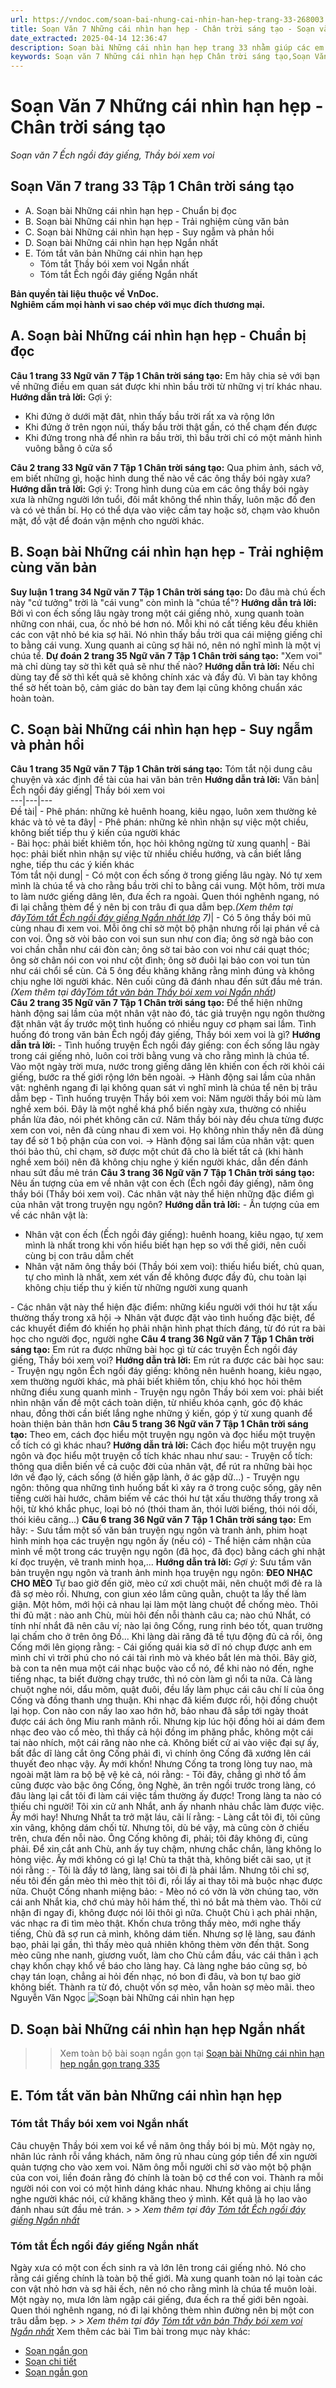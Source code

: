 ```yaml
---
url: https://vndoc.com/soan-bai-nhung-cai-nhin-han-hep-trang-33-268003
title: Soạn Văn 7 Những cái nhìn hạn hẹp - Chân trời sáng tạo - Soạn văn 7 Ếch ngồi đáy giếng, Thầy bói xem voi - VnDoc.com
date_extracted: 2025-04-14 12:36:47
description: Soạn bài Những cái nhìn hạn hẹp trang 33 nhằm giúp các em HS đạt kết quả tốt trong quá trình làm bài tập và học tập môn Ngữ văn lớp 7 sách Chân trời sáng tạo.
keywords: Soạn văn 7 Những cái nhìn hạn hẹp Chân trời sáng tạo,Soạn Văn 7 trang 33 Tập 1 Chân trời sáng tạo,Soạn bài Những cái nhìn hạn hẹp,Soạn bài Ếch ngồi đáy giếng,Soạn bài Thầy bói xem voi,Soạn Những cái nhìn hạn hẹp,Soạn văn 7 Những cái nhìn hạn hẹp,Soạn Ngữ văn 7 Những cái nhìn hạn hẹp,Soạn bài Những cái nhìn hạn hẹp lớp 7,Soạn Những cái nhìn hạn hẹp lớp 7,Soạn văn Những cái nhìn hạn hẹp,Những cái nhìn hạn hẹp trang 33,soạn văn 7
---
```


# Soạn Văn 7 Những cái nhìn hạn hẹp - Chân trời sáng tạo
 _Soạn văn 7 Ếch ngồi đáy giếng, Thầy bói xem voi_
## **Soạn Văn 7 trang 33 Tập 1 Chân trời sáng tạo**
  * A. Soạn bài Những cái nhìn hạn hẹp - Chuẩn bị đọc 
  * B. Soạn bài Những cái nhìn hạn hẹp - Trải nghiệm cùng văn bản 
  * C. Soạn bài Những cái nhìn hạn hẹp - Suy ngẫm và phản hồi 
  * D. Soạn bài Những cái nhìn hạn hẹp Ngắn nhất
  * E. Tóm tắt văn bản Những cái nhìn hạn hẹp
    * Tóm tắt Thầy bói xem voi Ngắn nhất
    * Tóm tắt Ếch ngồi đáy giếng Ngắn nhất

**Bản quyền tài liệu thuộc về VnDoc.  
Nghiêm cấm mọi hành vi sao chép với mục đích thương mại.**
## **A. Soạn bài Những cái nhìn hạn hẹp - Chuẩn bị đọc**
**Câu 1 trang 33 Ngữ văn 7 Tập 1 Chân trời sáng tạo:** Em hãy chia sẻ với bạn về những điều em quan sát được khi nhìn bầu trời từ những vị trí khác nhau.
**Hướng dẫn trả lời:**
Gợi ý:
  * Khi đứng ở dưới mặt đât, nhìn thấy bầu trời rất xa và rộng lớn
  * Khi đứng ở trên ngọn núi, thấy bầu trời thật gần, có thể chạm đến được
  * Khi đứng trong nhà để nhìn ra bầu trời, thì bầu trời chỉ có một mảnh hình vuông bằng ô cửa sổ

**Câu 2 trang 33 Ngữ văn 7 Tập 1 Chân trời sáng tạo:** Qua phim ảnh,  sách vở, em biết những gì, hoặc hình dung thế nào về các ông thầy bói ngày xưa?
**Hướng dẫn trả lời:**
Gợi ý:
Trong hình dung của em các ông thầy bói ngày xưa là những người lớn tuổi, đôi mắt không thể nhìn thấy, luôn mặc đồ đen và có vẻ thần bí. Họ có thể dựa vào việc cầm tay hoặc sờ, chạm vào khuôn mặt, đồ vật để đoán vận mệnh cho người khác.
## **B. Soạn bài Những cái nhìn hạn hẹp - Trải nghiệm cùng văn bản**
**Suy luận 1 trang 34 Ngữ văn 7 Tập 1 Chân trời sáng tạo:** Do đâu mà chú ếch này "cứ tưởng" trời là "cái vung" còn mình là "chúa tể"?
**Hướng dẫn trả lời:**
Bởi vì con ếch sống lâu ngày trong một cái giếng nhỏ, xung quanh toàn những con nhái, cua, ốc nhỏ bé hơn nó. Mỗi khi nó cất tiếng kêu đều khiên các con vật nhỏ bé kia sợ hãi. Nó nhìn thấy bầu trời qua cái miệng giếng chỉ to bằng cái vung. Xung quanh ai cũng sợ hãi nó, nên nó nghĩ mình là một vị chúa tể.
**Dự đoán 2 trang 35 Ngữ văn 7 Tập 1 Chân trời sáng tạo:** "Xem voi" mà chỉ dùng tay sờ thì kết quả sẽ như thế nào?
**Hướng dẫn trả lời:**
Nếu chỉ dùng tay để sờ thì kết quả sẽ không chính xác và đầy đủ. Vì bàn tay không thể sờ hết toàn bộ, cảm giác do bàn tay đem lại cũng không chuẩn xác hoàn toàn.
## **C. Soạn bài Những cái nhìn hạn hẹp - Suy ngẫm và phản hồi**
**Câu 1 trang 35 Ngữ văn 7 Tập 1 Chân trời sáng tạo:** Tóm tắt nội dung câu chuyện và xác định đề tài của hai văn bản trên
**Hướng dẫn trả lời:**
Văn bản| Ếch ngồi đáy giếng| Thầy bói xem voi  
---|---|---  
Đề tài| \- Phê phán: những kẻ huênh hoang, kiêu ngạo, luôn xem thường kẻ khác và tỏ vẻ ta đây| \- Phê phán: những kẻ nhìn nhận sự việc một chiều, không biết tiếp thu ý kiến của người khác  
\- Bài học: phải biết khiêm tốn, học hỏi không ngừng từ xung quanh| \- Bài học: phải biết nhìn nhận sự việc từ nhiều chiều hướng, và cần biết lắng nghe, tiếp thu các ý kiến khác  
Tóm tắt nội dung| \- Có một con ếch sống ở trong giếng lâu ngày. Nó tự xem mình là chúa tể và cho rằng bầu trời chỉ to bằng cái vung. Một hôm, trời mưa to làm nước giếng dâng lên, đưa ếch ra ngoài. Quen thói nghênh ngang, nó đi lại chẳng thèm để ý nên bị con trâu đi qua dẫm bẹp._\(Xem thêm tại đây[Tóm tắt Ếch ngồi đáy giếng Ngắn nhất lớp](<https://vndoc.com/tom-tat-truyen-ech-ngoi-day-gieng-139317>) 7\)_| \- Có 5 ông thầy bói mũ cùng nhau đi xem voi. Mỗi ông chỉ sờ một bộ phận nhưng rồi lại phán về cả con voi. Ông sờ vòi bảo con voi sun sun như con đỉa; ông sờ ngà bảo con voi chần chẫn như cái đòn càn; ông sờ tai bảo con voi như cái quạt thóc; ông sờ chân nói con voi như cột đình; ông sờ đuôi lại bảo con voi tun tủn như cái chổi sể cùn. Cả 5 ông đều khăng khăng rằng mình đúng và không chịu nghe lời người khác. Nên cuối cũng đã đánh nhau đến sứt đầu mẻ trán._\(Xem thêm tại đây[Tóm tắt văn bản Thầy bói xem voi Ngắn nhất](<https://vndoc.com/ke-tom-tat-truyen-thay-boi-xem-voi-139315>)\)_  
**Câu 2 trang 35 Ngữ văn 7 Tập 1 Chân trời sáng tạo:** Để thể hiện những hành động sai lầm của một nhân vật nào đó, tác giả truyện ngụ ngôn thường đặt nhân vật ấy trước một tình huống có nhiều nguy cơ phạm sai lầm. Tình huống đó trong văn bản Ếch ngồi đáy giếng, Thầy bói xem voi là gì?
**Hướng dẫn trả lời:**
\- Tình huống truyện Ếch ngồi đáy giếng: con ếch sống lâu ngày trong cái giếng nhỏ, luôn coi trời bằng vung và cho rằng mình là chúa tể. Vào một ngày trời mưa, nước trong giếng dâng lên khiến con ếch rời khỏi cái giếng, bước ra thế giới rộng lớn bên ngoài.
→ Hành động sai lầm của nhân vật: nghênh ngang đi lại không quan sát vì nghĩ mình là chúa tể nên bị trâu dẫm bẹp
\- Tình huống truyện Thầy bói xem voi: Năm người thầy bói mù làm nghề xem bói. Đây là một nghề khá phổ biến ngày xưa, thường có nhiều phần lừa đảo, nói phét không căn cứ. Năm thầy bói này đều chưa từng được xem con voi, nên đã cùng nhau đi xem voi. Họ không nhìn thấy nên đã dùng tay để sờ 1 bộ phận của con voi.
→ Hành động sai lầm của nhân vật: quen thói bảo thủ, chỉ chạm, sờ được một chút đã cho là biết tất cả \(khi hành nghề xem bói\) nên đã không chịu nghe ý kiến người khác, dẫn đến đánh nhau sứt đầu mẻ trán
**Câu 3 trang 36 Ngữ văn 7 Tập 1 Chân trời sáng tạo:** Nêu ấn tượng của em về nhân vật con ếch \(Ếch ngồi đáy giếng\), năm ông thầy bói \(Thầy bói xem voi\). Các nhân vật này thể hiện những đặc điểm gì của nhân vật trong truyện ngụ ngôn?
**Hướng dẫn trả lời:**
\- Ấn tượng của em về các nhân vật là:
  * Nhân vật con ếch \(Ếch ngồi đáy giếng\): huênh hoang, kiêu ngạo, tự xem mình là nhất trong khi vốn hiểu biết hạn hẹp so với thế giới, nên cuối cùng bị con trâu dẫm chết
  * Nhân vật năm ông thầy bói \(Thầy bói xem voi\): thiếu hiểu biết, chủ quan, tự cho mình là nhất, xem xét vấn đề không được đầy đủ, chu toàn lại không chịu tiếp thu ý kiến từ những người xung quanh

\- Các nhân vật này thể hiện đặc điểm: những kiểu người với thói hư tật xấu thường thấy trong xã hội → Nhân vật được đặt vào tình huống đặc biệt, để các khuyết điểm đó khiến họ phải nhận hình phạt thích đáng, từ đó rút ra bài học cho người đọc, người nghe
**Câu 4 trang 36 Ngữ văn 7 Tập 1 Chân trời sáng tạo:** Em rút ra được những bài học gì từ các truyện Ếch ngồi đáy giếng, Thầy bói xem voi?
**Hướng dẫn trả lời:**
Em rút ra được các bài học sau:
\- Truyện ngụ ngôn Ếch ngồi đáy giếng: không nên huênh hoang, kiêu ngạo, xem thường người khác, mà phải biết khiêm tốn, chịu khó học hỏi thêm những điều xung quanh mình
\- Truyện ngụ ngôn Thầy bói xem voi: phải biết nhìn nhận vấn đề một cách toàn diện, từ nhiều khóa cạnh, góc độ khác nhau, đồng thời cần biết lắng nghe những ý kiến, góp ý từ xung quanh để hoàn thiện bản thân hơn
**Câu 5 trang 36 Ngữ văn 7 Tập 1 Chân trời sáng tạo:** Theo em, cách đọc hiểu một truyện ngụ ngôn và đọc hiểu một truyện cổ tích có gì khác nhau?
**Hướng dẫn trả lời:**
Cách đọc hiểu một truyện ngụ ngôn và đọc hiểu một truyện cổ tích khác nhau như sau:
\- Truyện cổ tích: thông qua diễn biến về cả cuộc đời của nhân vật, để rút ra những bài học lớn về đạo lý, cách sống \(ở hiền gặp lành, ở ác gặp dữ...\)
\- Truyện ngụ ngôn: thông qua những tình huống bất kì xảy ra ở trong cuộc sống, gây nên tiếng cười hài hước, châm biếm về các thói hư tật xấu thường thấy trong xã hội, từ khó khắc phục, loại bỏ nó \(thói tham ăn, thói lười biếng, thói nói dối, thói kiêu căng...\)
**Câu 6 trang 36 Ngữ văn 7 Tập 1 Chân trời sáng tạo:** Em hãy:
\- Sưu tầm một số văn bản truyện ngụ ngôn và tranh ảnh, phim hoạt hình minh họa các truyện ngụ ngôn ấy \(nếu có\)
\- Thể hiện cảm nhận của mình về một trong các truyện ngụ ngôn \(đã học, đã đọc\) bằng cách ghi nhật kí đọc truyện, vẽ tranh minh họa,...
**Hướng dẫn trả lời:**
_Gợi ý:_ Sưu tầm văn bản truyện ngụ ngôn và tranh ảnh minh họa truyện ngụ ngôn:
**ĐEO NHẠC CHO MÈO**
Tự bao giờ đến giờ, mèo cứ xơi chuột mãi, nên chuột mới đẻ ra là đã sợ mèo rồi.
Nhưng, con giun xéo lắm cũng quằn, chuột ta lấy thế làm giận. Một hôm, mới hội cả nhau lại làm một làng chuột để chống mèo. Thôi thi đủ mặt : nào anh Chù, mùi hôi đến nỗi thành câu ca; nào chú Nhắt, có tính nhí nhắt đã nên câu ví; nào lại ông Cống, rung rinh béo tốt, quan trường lại chấm cho ở trên ông Đồ...
Khi làng dài răng đã tề tựu động đủ cả rồi, ông Cống mới lên giọng rằng:
\- Cái giống quái kia sở dĩ nó chụp được anh em mình chỉ vì trời phú cho nó cái tài rình mò và khéo bắt lén mà thôi. Bây giờ, bà con ta nên mua một cái nhạc buộc vào cổ nó, để khi nào nó đến, nghe tiếng nhạc, ta biết đường chạy trước, thì nó còn làm gì nổi ta nữa.
Cả làng chuột nghe nói, dẩu mõm, quật đuôi, đều lấy làm phục cái câu chí lí của ông Cống và đồng thanh ưng thuận.
Khi nhạc đã kiếm được rồi, hội đồng chuột lại họp. Con nào con nấy lao xao hớn hở, bảo nhau đã sắp tới ngày thoát được cái ách ông Miu ranh mãnh rồi.
Nhưng kịp lúc hội đồng hỏi ai dám đem nhạc đeo vào cổ mèo, thì thấy cả hội đồng im phăng phắc, không một cái tai nào nhích, một cái răng nào nhe cả.
Không biết cử ai vào việc đại sự ấy, bất đắc dĩ làng cắt ông Cống phải đi, vì chính ông Cống đã xướng lên cái thuyết đeo nhạc vậy.
Ấy mới khốn\! Nhưng Cống ta trong lòng tuy nao, mà ngoài mặt làm ra bộ bệ vệ kẻ cả, nói rằng:
\- Tôi đây, chẳng gì nhờ tổ ấm cũng được vào bậc ông Cống, ông Nghè, ăn trên ngồi trước trong làng, có đâu làng lại cắt tôi đi làm cái việc tầm thường ấy được\! Trong làng ta nào có thiếu chi người\! Tôi xin cử anh Nhắt, anh ấy nhanh nhảu chắc làm được việc.
Ấy mới hay\! Nhưng Nhắt ta trở mặt láu, cãi lí rằng:
\- Làng cắt tôi đi, tôi cũng xin vâng, không dám chối từ. Nhưng tôi, dù bé vậy, mà cũng còn ở chiếu trên, chưa đến nỗi nào. Ông Cống không đi, phải; tôi đây không đi, cũng phải. Để xin cắt anh Chù, anh ấy tuy chậm, nhưng chắc chắn, làng không lo hỏng việc.
Ấy mới không có gì lạ\! Chù ta thật thà, không biết cãi sao, ụt ịt nói rằng :
\- Tôi là đầy tớ làng, làng sai tôi đi là phải lắm. Nhưng tôi chỉ sợ, nếu tôi đến gần mèo thì mèo thịt tôi đi, rồi lấy ai thay tôi mà buộc nhạc được nữa.
Chuột Cống nhanh miệng bảo:
\- Mèo nó có vờn là vờn chúng tao, vờn cái anh Nhắt kia, chớ chú mày hôi hám thế, thì nó bắt mà thèm vào. Thôi cứ nhận đi ngay đi, không được nói lôi thôi gì nữa.
Chuột Chù ì ạch phải nhận, vác nhạc ra đi tìm mèo thật. Khốn chưa trông thấy mèo, mới nghe thấy tiếng, Chù đã sợ run cả mình, không dám tiến. Nhưng sợ lệ làng, sau đánh bạo, phải lại gần, thì thấy mèo quả nhiên không thèm vờn đến thật. Song mèo cũng nhe nanh, giương vuốt, làm cho Chù cắm đầu, vác cái thân ì ạch chạy khốn chạy khổ về báo cho làng hay. Cả làng nghe báo cũng sợ, bỏ chạy tán loạn, chẳng ai hỏi đến nhạc, nó bon đi đâu, và bon tự bao giờ không biết.
Thành ra từ đó, chuột vốn sợ mèo, vẫn hoàn sợ mèo mãi.
theo Nguyễn Văn Ngọc
![Soạn bài Những cái nhìn hạn hẹp](https://i.vdoc.vn/data/image/2024/09/27/soan-bai-nhung-cai-nhin-han-hep-trang-33.jpg)
## **D. Soạn bài Những cái nhìn hạn hẹp Ngắn nhất**
>> Xem toàn bộ bài soạn ngắn gọn tại [Soạn bài Những cái nhìn hạn hẹp ngắn gọn trang 335](<https://vndoc.com/soan-bai-nhung-cai-nhin-han-hep-ngan-gon-268016>)
## **E. Tóm tắt văn bản Những cái nhìn hạn hẹp**
### **Tóm tắt Thầy bói xem voi Ngắn nhất**
Câu chuyện Thầy bói xem voi kể về năm ông thầy bói bị mù. Một ngày nọ, nhân lúc rảnh rỗi vắng khách, năm ông rủ nhau cùng góp tiền để xin người quản tượng cho vào xem voi. Năm ông mỗi người chỉ sờ vào một bộ phận của con voi, liền đoán rằng đó chính là toàn bộ cơ thể con voi. Thành ra mỗi người nói con voi có một hình dáng khác nhau. Nhưng không ai chịu lắng nghe người khác nói, cứ khăng khăng theo ý mình. Kết quả là họ lao vào đánh nhau sứt đầu mẻ trán.
_> > Xem thêm tại đây [Tóm tắt Ếch ngồi đáy giếng Ngắn nhất](<https://vndoc.com/tom-tat-truyen-ech-ngoi-day-gieng-139317>)_
### **Tóm tắt Ếch ngồi đáy giếng Ngắn nhất**
Ngày xưa có một con ếch sinh ra và lớn lên trong cái giếng nhỏ. Nó cho rằng cái giếng chính là toàn bộ thế giới. Mà xung quanh toàn nó lại toàn các con vật nhỏ hơn và sợ hãi ếch, nên nó cho rằng mình là chúa tể muôn loài. Một ngày nọ, mưa lớn làm ngập cái giếng, đưa ếch ra thế giới bên ngoài. Quen thói nghênh ngang, nó đi lại không thèm nhìn đường nên bị một con trâu dẫm bẹp.
_> > Xem thêm tại đây [Tóm tắt văn bản Thầy bói xem voi Ngắn nhất](<https://vndoc.com/ke-tom-tat-truyen-thay-boi-xem-voi-139315>)_
Xem thêm các bài Tìm bài trong mục này khác:
  * [Soạn ngắn gọn](</soan-bai-nhung-cai-nhin-han-hep-ngan-gon-268016>)
  * [Soạn chi tiết](</soan-bai-nhung-tinh-huong-hiem-ngheo-trang-36-268050>)
  * [Soạn ngắn gọn](</soan-bai-nhung-tinh-huong-hiem-ngheo-ngan-gon-268053>)

